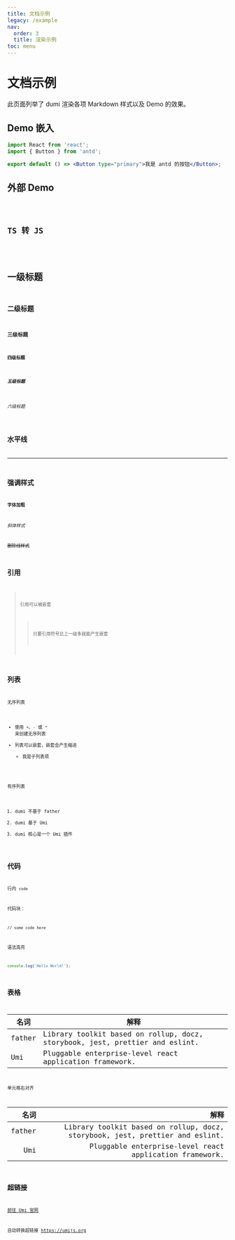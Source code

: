 ```yaml
---
title: 文档示例
legacy: /example
nav:
  order: 3
  title: 渲染示例
toc: menu
---
```


# 文档示例

此页面列举了 dumi 渲染各项 Markdown 样式以及 Demo 的效果。

## Demo 嵌入

```jsx
import React from 'react';
import { Button } from 'antd';

export default () => <Button type="primary">我是 antd 的按钮</Button>;
```

## 外部 Demo

<code src="./demo/modal.jsx" />

## TS 转 JS

<code src="./demo/typescript.tsx" />

# 一级标题

## 二级标题

### 三级标题

#### 四级标题

##### 五级标题

###### 六级标题

## 水平线

---

## 强调样式

**字体加粗**

_斜体样式_

~~删除线样式~~

## 引用

> 引用可以被嵌套
>
> > 只要引用符号比上一级多就能产生嵌套

## 列表

无序列表

- 使用 `+`、`-` 或 `*` 来创建无序列表
- 列表可以嵌套，嵌套会产生缩进
  - 我是子列表项

有序列表

1. dumi 不基于 father
2. dumi 基于 Umi
3. dumi 核心是一个 Umi 插件

## 代码

行内 `code`

代码块：

```
// some code here
```

语法高亮

```js
console.log('Hello World!');
```

## 表格

| 名词   | 解释                                                                         |
| ------ | ---------------------------------------------------------------------------- |
| father | Library toolkit based on rollup, docz, storybook, jest, prettier and eslint. |
| Umi    | Pluggable enterprise-level react application framework.                      |

单元格右对齐

|   名词 |                                                                         解释 |
| -----: | ---------------------------------------------------------------------------: |
| father | Library toolkit based on rollup, docz, storybook, jest, prettier and eslint. |
|    Umi |                      Pluggable enterprise-level react application framework. |

## 超链接

[前往 Umi 官网](https://umijs.org)

自动转换超链接 https://umijs.org

